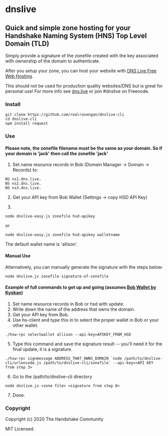 # dnslive
## Quick and simple zone hosting for your Handshake Naming System (HNS) Top Level Domain (TLD)
Simply provide a signature of the zonefile created with the key associated with ownership of the domain to authenticate.

After you setup your zone, you can host your website with [DNS Live Free Web Hosting](https://github.com/realrasengan/dnslive-webhost).

This should not be used for production quality websites/DNS but is great for personal use!  For more info see [dns.live](https://dns.live) or join #dnslive on Freenode.

### Install
```
git clone https://github.com/realrasengan/dnslive-cli
cd dnslive-cli
npm install request
```

### Use
#### Please note, the zonefile filename must be the same as your domain.  So if your domain is 'jack' then call the zonefile 'jack'

1. Set name resource records in Bob (Domain Manager -> Domain -> Records) to:
```
NS ns1.dns.live.
NS ns2.dns.live.
NS ns3.dns.live.
```

2. Get your API key from Bob Wallet  (Settings -> copy HSD API Key)

3.
```
node dnslive-easy.js zonefile hsd-apikey
```
or
```
node dnslive-easy.js zonefile hsd-apikey walletname
```
The default wallet name is 'allison'.

#### Manual Use
Alternatively, you can manually generate the signature with the steps below:
```
node dnslive.js zonefile signature-of-zonefile
```
#### Example of full commands to get up and going (assumes [Bob Wallet by Kyokan](https://github.com/kyokan/bob-wallet))
1. Set name resource records in Bob or hsd with update.
2. Write down the name of the address that owns the domain.
3. Get your API key from Bob.
4. Use hs-client and type this in to select the proper wallet in Bob or your other wallet.
```
./hsw-rpc selectwallet allison --api-key=APIKEY_FROM_HSD
```
5. Type this command and save the signature result -- you'll need it for the final update, it is a signature.  
```
./hsw-rpc signmessage ADDRESS_THAT_OWNS_DOMAIN `node /path/to/dnslive-cli/urlencode.js /path/to/dnslive-cli/zonefile` --api-key=<API KEY from step 3>
```
6. Go to the /path/to/dnslive-cli directory
```
node dnslive.js <zone file> <signature from step 8>
```
7. Done.

### Copyright
Copyright (c) 2020 The Handshake Community

MIT Licensed.

